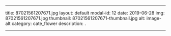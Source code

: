 
---
title: 87021561207671.jpg
layout: default
modal-id: 12
date: 2019-06-28
img: 87021561207671.jpg
thumbnail: 87021561207671-thumbnail.jpg
alt: image-alt
category: cate_flower
description: .

---
